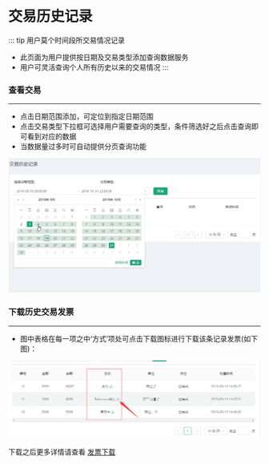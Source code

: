 # 交易历史记录 
::: tip 用户莫个时间段所交易情况记录
* 此页面为用户提供按日期及交易类型添加查询数据服务
* 用户可灵活查询个人所有历史以来的交易情况
:::

### 查看交易
---
* 点击日期范围添加，可定位到指定日期范围
* 点击交易类型下拉框可选择用户需要查询的类型，条件筛选好之后点击查询即可看到对应的数据
* 当数据量过多时可自动提供分页查询功能

![查看发票](./img/tth-1.gif "查看发票")

### 下载历史交易发票
---
* 图中表格在每一项之中‘方式’项处可点击下载图标进行下载该条记录发票(如下图)：

![下载历史发票](./img/tth-2.png "下载历史发票")

下载之后更多详情请查看 [发票下载](zh/UsersManual/billing/Invoice.html#发票下载)
